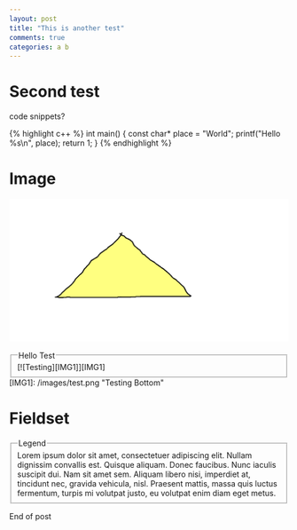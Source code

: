 ```yaml
---
layout: post
title: "This is another test"
comments: true
categories: a b
---
```


Second test
===========

code snippets?

{% highlight c++ %}
int main()
{
	const char* place = "World";
	printf("Hello %s\n", place);
	return 1;
}
{% endhighlight %}


Image
=====
![Testing](/images/test.png)

<fieldset><legend>Hello Test</legend>
[![Testing][IMG1]][IMG1]
</fieldset>
  [IMG1]: /images/test.png "Testing Bottom"


Fieldset
========

<fieldset>
<legend>Legend</legend>
Lorem ipsum dolor sit amet, consectetuer adipiscing elit. Nullam dignissim convallis est. Quisque aliquam. Donec faucibus. Nunc iaculis suscipit dui. Nam sit amet sem. Aliquam libero nisi, imperdiet at, tincidunt nec, gravida vehicula, nisl. Praesent mattis, massa quis luctus fermentum, turpis mi volutpat justo, eu volutpat enim diam eget metus.
</fieldset>

End of post
